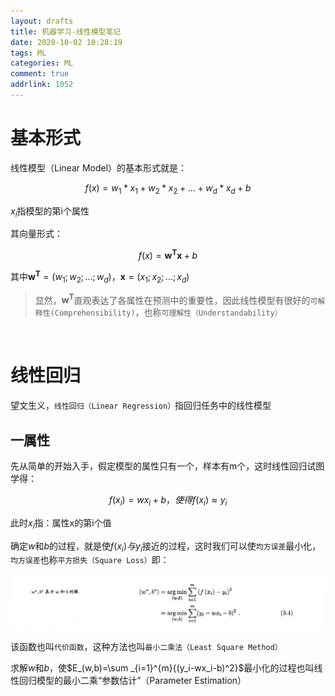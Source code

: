```yaml
---
layout: drafts
title: 机器学习-线性模型笔记
date: 2020-10-02 10:28:19
tags: ML
categories: ML
comment: true
addrlink: 1052
---
```


# 基本形式

线性模型（Linear Model）的基本形式就是：

$$f(x)=w_1*x_1+w_2*x_2+...+w_d*x_d+b$$

$x_i$指模型的第i个属性

其向量形式：

$$f(x)=\boldsymbol{w^Tx} +b$$

其中$\boldsymbol{w^T}=(w_1;w_2;...;w_d)$，$\boldsymbol{x}=(x_1;x_2;...;x_d)$

>显然，$\boldsymbol{w^T}$直观表达了各属性在预测中的重要性，因此线性模型有很好的`可解释性(Comprehensibility)`，也称`可理解性（Understandability）`

<br/>

# 线性回归

望文生义，`线性回归（Linear Regression）`指回归任务中的线性模型

## 一属性

先从简单的开始入手，假定模型的属性只有一个，样本有m个，这时线性回归试图学得：

$$f(x_i)=wx_i +b，使得f(x_i)\approx y_i$$

此时$x_i$指：属性x的第i个值

确定$w$和$b$的过程，就是使$f(x_i)与y_i$接近的过程，这时我们可以使`均方误差`最小化，`均方误差`也称`平方损失（Square Loss）`即：

<div style="margin:auto">

![img1](./机器学习-线性模型笔记/1.png)

</div>

该函数也叫`代价函数`，这种方法也叫`最小二乘法（Least Square Method）`

求解$w$和$b$，使$E_(w,b)=\sum _{i=1}^{m}{(y_i-wx_i-b)^2}$最小化的过程也叫线性回归模型的最小二乘“参数估计”（Parameter Estimation）
